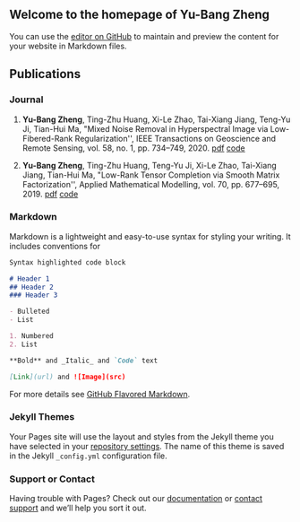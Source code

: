 ## Welcome to the homepage of Yu-Bang Zheng

You can use the [editor on GitHub](https://github.com/YuBangZheng/yubangzheng.github.io/edit/master/index.md) to maintain and preview the content for your website in Markdown files.

## Publications 

### Journal

1. **Yu-Bang Zheng**, Ting-Zhu Huang, Xi-Le Zhao, Tai-Xiang Jiang, Teng-Yu Ji, Tian-Hui Ma, "Mixed Noise Removal in Hyperspectral Image via Low-Fibered-Rank Regularization'', IEEE Transactions on Geoscience and Remote Sensing, vol. 58, no. 1, pp. 734–749, 2020. [pdf](https://ieeexplore.ieee.org/document/8854307) [code](https://github.com/YuBangZheng/code_TGRS_low-fibered-rank)


2. **Yu-Bang Zheng**, Ting-Zhu Huang, Teng-Yu Ji, Xi-Le Zhao, Tai-Xiang Jiang, Tian-Hui Ma, "Low-Rank Tensor Completion via Smooth Matrix Factorization'', Applied Mathematical Modelling, vol. 70, pp. 677–695, 2019. [pdf](https://ieeexplore.ieee.org/document/8854307) [code]()

### Markdown

Markdown is a lightweight and easy-to-use syntax for styling your writing. It includes conventions for

```markdown
Syntax highlighted code block

# Header 1
## Header 2
### Header 3

- Bulleted
- List

1. Numbered
2. List

**Bold** and _Italic_ and `Code` text

[Link](url) and ![Image](src)
```

For more details see [GitHub Flavored Markdown](https://guides.github.com/features/mastering-markdown/).

### Jekyll Themes

Your Pages site will use the layout and styles from the Jekyll theme you have selected in your [repository settings](https://github.com/YuBangZheng/yubangzheng.github.io/settings). The name of this theme is saved in the Jekyll `_config.yml` configuration file.

### Support or Contact

Having trouble with Pages? Check out our [documentation](https://help.github.com/categories/github-pages-basics/) or [contact support](https://github.com/contact) and we’ll help you sort it out.
